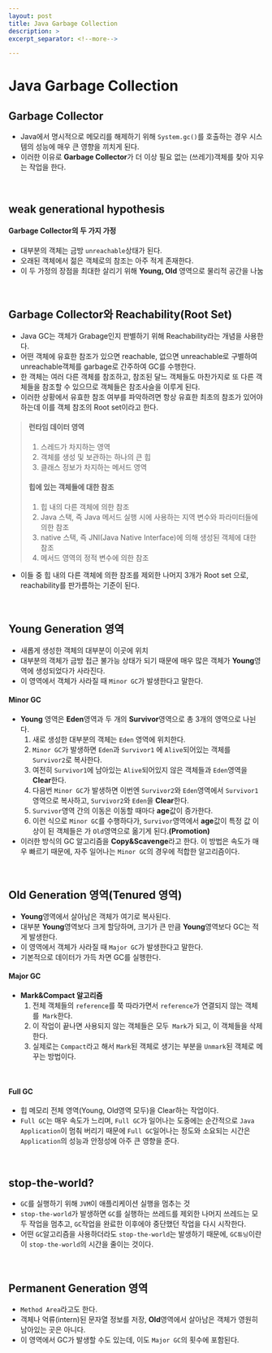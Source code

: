 ```yaml
---
layout: post
title: Java Garbage Collection
description: >
excerpt_separator: <!--more-->

---
```


# Java Garbage Collection



## Garbage Collector
- Java에서 명시적으로 메모리를 해제하기 위해 `System.gc()`를 호출하는 경우 시스템의 성능에 매우 큰 영향을 끼치게 된다.
- 이러한 이유로 **Garbage Collector**가 더 이상 필요 없는 (쓰레기)객체를 찾아 지우는 작업을 한다.

<br>

## weak generational hypothesis
#### Garbage Collector의 두 가지 가정
- 대부분의 객체는 금방 `unreachable`상태가 된다.
- 오래된 객체에서 젊은 객체로의 참조는 아주 적게 존재한다.
- 이 두 가정의 장점을 최대한 살리기 위해 **Young, Old** 영역으로 물리적 공간을 나눔

<br>

## Garbage Collector와 Reachability(Root Set)
- Java GC는 객체가 Grabage인지 판별하기 위해 Reachability라는 개념을 사용한다.
- 어떤 객체에 유효한 참조가 있으면 reachable, 없으면 unreachable로 구별하여 unreachable객체를 garbage로 간주하여 GC를 수행한다.
- 한 객체는 여러 다른 객체를 참조하고, 참조된 달느 객체들도 마찬가지로 또 다른 객체들을 참조할 수 있으므로 객체들은 참조사슬을 이루게 된다.
- 이러한 상황에서 유효한 참조 여부를 파악하려면 항상 유효한 최초의 참조가 있어야 하는데 이를 객체 참조의 Root set이라고 한다.

> #### 런타임 데이터 영역
> 1. 스레드가 차지하는 영역
> 2. 객체를 생성 및 보관하는 하나의 큰 힙
> 3. 클래스 정보가 차지하는 메서드 영역
>
> #### 힙에 있는 객체들에 대한 참조
> 1. 힙 내의 다른 객체에 의한 참조
> 2. Java 스택, 즉 Java 메서드 실행 시에 사용하는 지역 변수와 파라미터들에 의한 참조
> 3. native 스택, 즉 JNI(Java Native Interface)에 의해 생성된 객체에 대한 참조
> 4. 메서드 영역의 정적 변수에 의한 참조

- 이들 중 힙 내의 다른 객체에 의한 참조를 제외한 나머지 3개가 Root set 으로, reachability를 판가름하는 기준이 된다.

<br>

## Young Generation 영역
- 새롭게 생성한 객체의 대부분이 이곳에 위치
- 대부분의 객체가 금방 접근 불가능 상태가 되기 때문에 매우 많은 객체가 **Young**영역에 생성되었다가 사라진다.
- 이 영역에서 객체가 사라질 때 `Minor GC`가 발생한다고 말한다.
#### Minor GC
- **Young** 영역은 **Eden**영역과 두 개의 **Survivor**영역으로 총 3개의 영역으로 나뉜다.
  1. 새로 생성한 대부분의 객체는 `Eden` 영역에 위치한다.
  2. `Minor GC`가 발생하면 `Eden`과 `Survivor1` 에 `Alive`되어있는 객체를 `Survivor2`로 복사한다.
  3. 여전히 `Survivor1`에 남아있는 `Alive`되어있지 않은 객체들과 `Eden`영역을 **Clear**한다.
  4. 다음번 `Minor GC`가 발생하면 이번엔 `Survivor2`와 `Eden`영역에서 `Survivor1`영역으로 복사하고, `Survivor2`와 `Eden`을 **Clear**한다.
  5. `Survivor`영역 간의 이동은 이동할 때마다 **age**값이 증가한다.
  6. 이런 식으로 `Minor GC`를 수행하다가, `Survivor`영역에서 **age**값이 특정 값 이상이 된 객체들은 가 `Old`영역으로 옮기게 된다.**(Promotion)**
- 이러한 방식의 GC 알고리즘을 **Copy&Scavenge**라고 한다. 이 방법은 속도가 매우 빠르기 때문에, 자주 일어나는 `Minor GC`의 경우에 적합한 알고리즘이다.

<br>

## Old Generation 영역(Tenured 영역)
- **Young**영역에서 살아남은 객체가 여기로 복사된다.
- 대부분 **Young**영역보다 크게 할당하며, 크기가 큰 만큼 **Young**영역보다 GC는 적게 발생한다.
- 이 영역에서 객체가 사라질 때 `Major GC`가 발생한다고 말한다.
- 기본적으로 데이터가 가득 차면 GC를 실행한다.
#### Major GC
- **Mark&Compact 알고리즘**
  1. 전체 객체들의 `reference`를 쭉 따라가면서 `reference`가 연결되지 않는 객체를` Mark`한다.
  2. 이 작업이 끝나면 사용되지 않는 객체들은 모두` Mark`가 되고, 이 객체들을 삭제한다.
  3. 실제로는 `Compact`라고 해서 `Mark`된 객체로 생기는 부분을 `Unmark`된 객체로 메꾸는 방법이다.

<br>

#### Full GC
- 힙 메모리 전체 영역(Young, Old영역 모두)을 Clear하는 작업이다.
- `Full GC`는 매우 속도가 느리며, `Full GC`가 일어나는 도중에는 순간적으로 `Java Application`이 멈춰 버리기 때문에 `Full GC`일어나는 정도와 소요되는 시간은 `Application`의 성능과 안정성에 아주 큰 영향을 준다.

<br>

## stop-the-world?
- `GC`를 실행하기 위해 `JVM`이 애플리케이션 실행을 멈추는 것
- `stop-the-world`가 발생하면 `GC`를 실행하는 쓰레드를 제외한 나머지 쓰레드는 모두 작업을 멈추고, `GC`작업을 완료한 이후에야 중단했던 작업을 다시 시작한다.
- 어떤 `GC`알고리즘을 사용하더라도 `stop-the-world`는 발생하기 때문에, `GC튜닝`이란 이 `stop-the-world`의 시간을 줄이는 것이다.

<br>

## Permanent Generation 영역
- `Method Area`라고도 한다.
- 객체나 억류(intern)된 문자열 정보를 저장, **Old**영역에서 살아남은 객체가 영원히 남아있는 곳은 아니다.
- 이 영역에서 GC가 발생할 수도 있는데, 이도 `Major GC`의 횟수에 포함된다.



